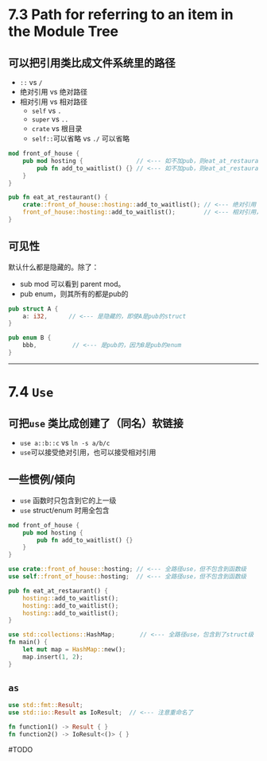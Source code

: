 # 7.3 Path for referring to an item in the Module Tree

## 可以把引用类比成文件系统里的路径
- `::` vs `/`
- 绝对引用 vs 绝对路径
- 相对引用 vs 相对路径
	- `self` vs `.`
	- `super` vs `..`
	- `crate` vs 根目录
	- `self::`可以省略 vs `./` 可以省略

``` rust
mod front_of_house {
    pub mod hosting {               // <--- 如不加pub，则eat_at_restaurant()看不到它
        pub fn add_to_waitlist() {} // <--- 如不加pub，则eat_at_restaurant()看不到它
    }
}

pub fn eat_at_restaurant() {
    crate::front_of_house::hosting::add_to_waitlist(); // <--- 绝对引用
    front_of_house::hosting::add_to_waitlist();        // <--- 相对引用，且省略掉了 self::
}
```

## 可见性
默认什么都是隐藏的。除了：
- sub mod 可以看到 parent mod。
- pub enum，则其所有的都是pub的

``` rust
pub struct A {
	a: i32,      // <--- 是隐藏的，即使A是pub的struct
}

pub enum B {
	bbb,          // <--- 是pub的，因为B是pub的enum
}
```

---
# 7.4 `Use`
## 可把`use` 类比成创建了（同名）软链接
- `use a::b::c` vs `ln -s a/b/c` 
- `use`可以接受绝对引用，也可以接受相对引用

## 一些惯例/倾向
- `use` 函数时只包含到它的上一级
- `use` struct/enum 时用全包含

``` rust
mod front_of_house {
    pub mod hosting {
        pub fn add_to_waitlist() {}
    }
}

use crate::front_of_house::hosting; // <--- 全路径use，但不包含到函数级
use self::front_of_house::hosting;  // <--- 全路径use，但不包含到函数级

pub fn eat_at_restaurant() {
    hosting::add_to_waitlist();
    hosting::add_to_waitlist();
    hosting::add_to_waitlist();
}

use std::collections::HashMap;       // <--- 全路径use，包含到了struct级
fn main() {
    let mut map = HashMap::new();
    map.insert(1, 2);
}
```

## `as`

``` rust
use std::fmt::Result;
use std::io::Result as IoResult;  // <--- 注意重命名了

fn function1() -> Result { }
fn function2() -> IoResult<()> { }
```

#TODO 